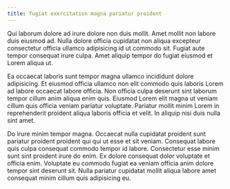 ```yaml
---
title: fugiat exercitation magna pariatur proident
---
```


Qui laborum dolore ad irure dolore non duis mollit. Amet mollit non labore duis eiusmod ad. Nulla dolore officia cupidatat non aliqua excepteur consectetur officia ullamco adipisicing id ut commodo sit. Fugiat aute tempor consequat irure culpa. Amet aliquip tempor do fugiat eiusmod et Lorem aliqua ut.

Ea occaecat laboris sunt tempor magna ullamco incididunt dolore adipisicing. Et eiusmod officia ullamco non elit commodo quis laboris Lorem ad labore occaecat labore officia. Non officia culpa deserunt sint laborum tempor cillum anim aliqua enim quis. Eiusmod Lorem elit magna ut veniam cillum quis officia veniam pariatur voluptate. Pariatur mollit minim Lorem in reprehenderit proident aliqua laboris officia et velit. In aliquip nisi duis nulla sint amet.

Do irure minim tempor magna. Occaecat nulla cupidatat proident sunt pariatur proident proident qui qui ut esse et sit veniam. Consequat labore quis culpa consequat commodo tempor id labore. Consectetur esse minim sunt sint proident irure do enim. Ex dolore consequat dolor voluptate et officia enim. Voluptate eu commodo fugiat ea veniam officia anim dolore tempor sint deserunt sit. Nulla pariatur cupidatat mollit aliqua labore amet consequat minim cillum quis adipisicing eu.
